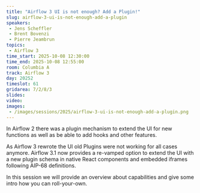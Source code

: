 ```yaml
---
title: "Airflow 3 UI is not enough? Add a Plugin!"
slug: airflow-3-ui-is-not-enough-add-a-plugin
speakers:
 - Jens Scheffler
 - Brent Bovenzi
 - Pierre Jeambrun
topics:
 - Airflow 3
time_start: 2025-10-08 12:30:00
time_end: 2025-10-08 12:55:00
room: Columbia A
track: Airflow 3
day: 20252
timeslot: 61
gridarea: 7/2/8/3
slides:
video:
images:
 - /images/sessions/2025/airflow-3-ui-is-not-enough-add-a-plugin.png
---
```


In Airflow 2 there was a plugin mechanism to extend the UI for new functions as well as be able to add hooks and other features.

As Airflow 3 rewrote the UI old Plugins were not working for all cases anymore. Airflow 3.1 now provides a re-vamped option to extend the UI with a new plugin schema in native React components and embedded iframes following AIP-68 definitions.

In this session we will provide an overview about capabilities and give some intro how you can roll-your-own.